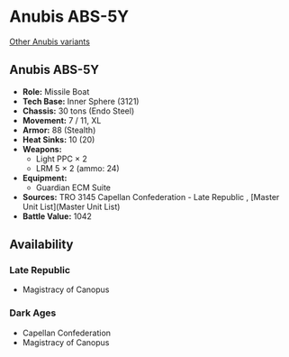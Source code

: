 # Anubis ABS-5Y 

[Other Anubis variants](../anubis.md) 

## Anubis ABS-5Y 

- **Role:** Missile Boat 
- **Tech Base:** Inner Sphere (3121) 
- **Chassis:** 30 tons (Endo Steel) 
- **Movement:** 7 / 11, XL 
- **Armor:** 88 (Stealth) 
- **Heat Sinks:** 10 (20) 
- **Weapons:** 
  - Light PPC × 2 
  - LRM 5 × 2 (ammo: 24) 
- **Equipment:** 
  - Guardian ECM Suite 
- **Sources:** TRO 3145 Capellan Confederation - Late Republic , [Master Unit List](Master Unit List) 
- **Battle Value:** 1042 

## Availability 

### Late Republic 

- Magistracy of Canopus 

### Dark Ages 

- Capellan Confederation 
- Magistracy of Canopus 


